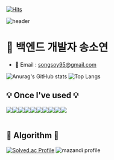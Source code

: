  [![Hits](https://hits.seeyoufarm.com/api/count/incr/badge.svg?url=https%3A%2F%2Fgithub.com%2Fssongcode%2F&count_bg=%2307CABA&title_bg=%231F0202&icon=github.svg&icon_color=%23E7E7E7&title=GitHub&edge_flat=true)](https://hits.seeyoufarm.com)
 
![header](https://capsule-render.vercel.app/api?type=Waving&height=250&color=gradient&customColorList=20,21,22&text=Welcome%20to%20Soyeon's%20GitHub%20👋&animation=twinkling&fontSize=40&fontAlignY=40&fontAlign=62)

# 🐣 백엔드 개발자 송소연

- 📧  Email : songsoy95@gmail.com

![Anurag's GitHub stats](https://github-readme-stats.vercel.app/api?username=ssongcode&show_icons=true&theme=github_dark) ![Top Langs](https://github-readme-stats.vercel.app/api/top-langs/?username=ssongcode&layout=compact&theme=dark)

## 💡 Once I've used 💡
<div style="display:flex; flex-direction:row;">
    <img src="https://img.shields.io/badge/Java-007396?style=for-the-badge&logo=Java&logoColor=white"> 
    <img src="https://img.shields.io/badge/Spring-6DB33F?style=for-the-badge&logo=spring&logoColor=white">
    <img src="https://img.shields.io/badge/Spring Boot-6DB33F?style=for-the-badge&logo=spring boot&logoColor=white">
    <img src="https://img.shields.io/badge/mysql-4479A1?style=for-the-badge&logo=mysql&logoColor=white"> 
    <br>
    <img src="https://img.shields.io/badge/apache tomcat-F8DC75?style=for-the-badge&logo=apachetomcat&logoColor=black">
    <br>
    <img src="https://img.shields.io/badge/html-E34F26?style=flat-square&logo=html5&logoColor=white"> 
    <img src="https://img.shields.io/badge/css-1572B6?style=flat-square&logo=css3&logoColor=white"> 
    <img src="https://img.shields.io/badge/javascript-F7DF1E?style=flat-square&logo=javascript&logoColor=black"> 
    <img src="https://img.shields.io/badge/vue-4FC08D?style=flat-square&logo=Vue.js&logoColor=white">
    <img src="https://img.shields.io/badge/bootstrap-7952B3?style=flat-square&logo=bootstrap&logoColor=white">
</div><br>

## 🏅 Algorithm 🏅
[![Solved.ac Profile](http://mazassumnida.wtf/api/v2/generate_badge?boj=ssyeonn)](https://solved.ac/ssyeonn) ![mazandi profile](http://mazandi.herokuapp.com/api?handle=ssyeonn&theme=warm)
